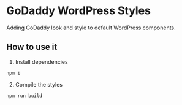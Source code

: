 # GoDaddy WordPress Styles

Adding GoDaddy look and style to default WordPress components.

## How to use it

1. Install dependencies
```
npm i
```

2. Compile the styles
```
npm run build
```
